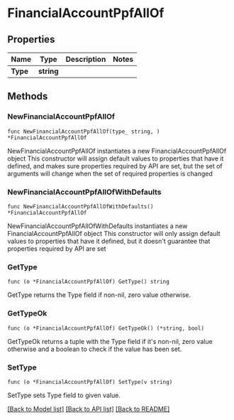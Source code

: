 # FinancialAccountPpfAllOf

## Properties

Name | Type | Description | Notes
------------ | ------------- | ------------- | -------------
**Type** | **string** |  | 

## Methods

### NewFinancialAccountPpfAllOf

`func NewFinancialAccountPpfAllOf(type_ string, ) *FinancialAccountPpfAllOf`

NewFinancialAccountPpfAllOf instantiates a new FinancialAccountPpfAllOf object
This constructor will assign default values to properties that have it defined,
and makes sure properties required by API are set, but the set of arguments
will change when the set of required properties is changed

### NewFinancialAccountPpfAllOfWithDefaults

`func NewFinancialAccountPpfAllOfWithDefaults() *FinancialAccountPpfAllOf`

NewFinancialAccountPpfAllOfWithDefaults instantiates a new FinancialAccountPpfAllOf object
This constructor will only assign default values to properties that have it defined,
but it doesn't guarantee that properties required by API are set

### GetType

`func (o *FinancialAccountPpfAllOf) GetType() string`

GetType returns the Type field if non-nil, zero value otherwise.

### GetTypeOk

`func (o *FinancialAccountPpfAllOf) GetTypeOk() (*string, bool)`

GetTypeOk returns a tuple with the Type field if it's non-nil, zero value otherwise
and a boolean to check if the value has been set.

### SetType

`func (o *FinancialAccountPpfAllOf) SetType(v string)`

SetType sets Type field to given value.



[[Back to Model list]](../README.md#documentation-for-models) [[Back to API list]](../README.md#documentation-for-api-endpoints) [[Back to README]](../README.md)


